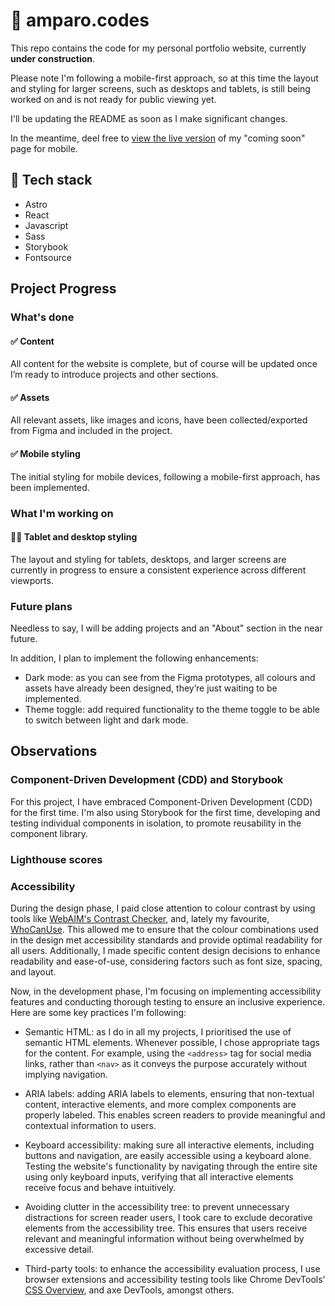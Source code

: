# 🚧 amparo.codes

This repo contains the code for my personal portfolio website, currently **under construction**.

Please note I'm following a mobile-first approach, so at this time the layout and styling for larger screens, such as desktops and tablets, is still being worked on and is not ready for public viewing yet.

I'll be updating the README as soon as I make significant changes.

In the meantime, deel free to [view the live version](https://amparo-portfolio-wip.netlify.app/) of my "coming soon" page for mobile.

## 🧰 Tech stack

- Astro
- React
- Javascript
- Sass
- Storybook
- Fontsource

<!--
## 📐 Prototypes (Figma)

- [Desktop view](https://www.figma.com/proto/pKkpIP8lCASbhEr4iC0atA/Frontend-Portfolio-Website?page-id=72%3A1891&type=design&node-id=206-2061&viewport=554%2C341%2C0.19&scaling=scale-down&starting-point-node-id=206%3A2061&show-proto-sidebar=1)
- [Mobile view (Portrait)](https://www.figma.com/proto/pKkpIP8lCASbhEr4iC0atA/Frontend-Portfolio-Website?page-id=298%3A2468&type=design&node-id=298-2491&viewport=790%2C487%2C0.5&scaling=scale-down&starting-point-node-id=298%3A2491)
- [Tablet view (Portrait)](https://www.figma.com/proto/pKkpIP8lCASbhEr4iC0atA/Frontend-Portfolio-Website?page-id=298%3A2787&type=design&node-id=298-2788&viewport=727%2C487%2C0.47&scaling=scale-down&starting-point-node-id=298%3A2788)
-->

## Project Progress

### What's done

#### ✅ Content

All content for the website is complete, but of course will be updated once I’m ready to introduce projects and other sections.

#### ✅ Assets

All relevant assets, like images and icons, have been collected/exported from Figma and included in the project.

#### ✅ Mobile styling

The initial styling for mobile devices, following a mobile-first approach, has been implemented.

### What I'm working on

#### 👷‍♀️ Tablet and desktop styling

The layout and styling for tablets, desktops, and larger screens are currently in progress to ensure a consistent experience across different viewports.

### Future plans

Needless to say, I will be adding projects and an "About" section in the near future.

In addition, I plan to implement the following enhancements:
- Dark mode: as you can see from the Figma prototypes, all colours and assets have already been designed, they’re just waiting to be implemented.
- Theme toggle: add required functionality to the theme toggle to be able to switch between light and dark mode.

## Observations

### Component-Driven Development (CDD) and Storybook

For this project, I have embraced Component-Driven Development (CDD) for the first time. I'm also using Storybook for the first time, developing and testing individual components in isolation, to promote reusability in the component library.

### Lighthouse scores

### Accessibility

During the design phase, I paid close attention to colour contrast by using tools like [WebAIM's Contrast Checker](https://webaim.org/resources/contrastchecker/), and, lately my favourite, [WhoCanUse](https://www.whocanuse.com/). This allowed me to ensure that the colour combinations used in the design met accessibility standards and provide optimal readability for all users. Additionally, I made specific content design decisions to enhance readability and ease-of-use, considering factors such as font size, spacing, and layout.

Now, in the development phase, I'm focusing on implementing accessibility features and conducting thorough testing to ensure an inclusive experience. Here are some key practices I'm following:

- Semantic HTML: as I do in all my projects, I prioritised the use of semantic HTML elements. Whenever possible, I chose appropriate tags for the content. For example, using the `<address>` tag for social media links, rather than `<nav>` as it conveys the purpose accurately without implying navigation.

- ARIA labels: adding ARIA labels to elements, ensuring that non-textual content, interactive elements, and more complex components are properly labeled. This enables screen readers to provide meaningful and contextual information to users.

- Keyboard accessibility: making sure all interactive elements, including buttons and navigation, are easily accessible using a keyboard alone. Testing the website's functionality by navigating through the entire site using only keyboard inputs, verifying that all interactive elements receive focus and behave intuitively.

- Avoiding clutter in the accessibility tree: to prevent unnecessary distractions for screen reader users, I took care to exclude decorative elements from the accessibility tree. This ensures that users receive relevant and meaningful information without being overwhelmed by excessive detail.

- Third-party tools: to enhance the accessibility evaluation process, I use browser extensions and accessibility testing tools like Chrome DevTools' [CSS Overview](https://developer.chrome.com/docs/devtools/css-overview/), and axe DevTools, amongst others.
